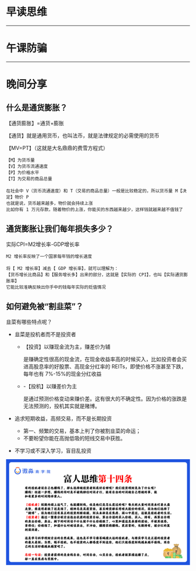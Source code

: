 # 早读思维

****


# 午课防骗

****

# 晚间分享

## 什么是通货膨胀？

【通货膨胀】=通货+膨胀


【通货】就是通用货币，也叫法币，就是法律规定的必需使用的货币

【MV=PT】（这就是大名鼎鼎的费雪方程式）

```
【M】为货币量
【V】为货币流通速度
【P】为价格水平
【T】为交易的商品总量

在社会中 V（货币流通速度）和 T（交易的商品总量）一般是比较稳定的，所以货币量 M【决定】物价 P
也就是说，货币越来越多，物价就会持续上涨
比如你有 1 万元存款，随着物价的上涨，你能买的东西越来越少，这样钱就越来越不值钱了
```



## 通货膨胀让我们每年损失多少？

实际CPI=M2增长率-GDP增长率

```
M2 增长率反映了一个国家每年钱的增长速度

将【 M2 增长率】减去【 GDP 增长率】，就可以理解为：
【货币增长比商品】和【服务增长多】出来的部分，这就是【实际的 CPI】，也叫【实际通货膨胀率】
它能比较准确反映出你手中的钱每年实际的贬值情况
```





## 如何避免被“割韭菜”？

韭菜有哪些特点呢？

- 韭菜是投机者而不是投资者

    - 【投资】以赚现金流为主，赚差价为辅

      是赚确定性很高的现金流，在现金收益率高的时候买入，比如投资者会买进高股息率的好股票、高现金分红率的 REITs，即使价格不涨甚至下跌，每年也有 7%-15%的现金分红收益

    - -【投机】以赚差价为主

      是通过预测价格变动来赚价差。这有很大的不确定性。因为价格的涨跌是无法预测的，投机其实就是赌博。



- 追求短期收益，高频交易，而不是长期投资
  	- 第一、频繁的交易，基本上判了你被割韭菜的命运；
  	- 不要盼望你能在高抛低吸的短线交易中获胜。
- 不学习或不深入学习，盲目乱投资





![0869f6d98cf8c0a785c02d3a42b0e04](img\0869f6d98cf8c0a785c02d3a42b0e04.jpg)